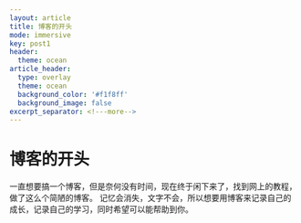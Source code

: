 ```yaml
---
layout: article
title: 博客的开头
mode: immersive
key: post1
header:
  theme: ocean
article_header:
  type: overlay
  theme: ocean
  background_color: '#f1f8ff'
  background_image: false
excerpt_separator: <!---more-->
---
```

# 博客的开头
一直想要搞一个博客，但是奈何没有时间，现在终于闲下来了，找到网上的教程，做了这么个简陋的博客。
记忆会消失，文字不会，所以想要用博客来记录自己的成长，记录自己的学习，同时希望可以能帮助到你。